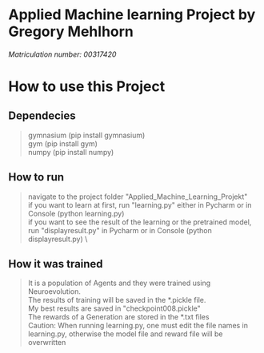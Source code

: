 # Applied Machine learning Project by Gregory Mehlhorn
###### Matriculation number: 00317420

# How to use this Project

## Dependecies
> gymnasium (pip install gymnasium) \
> gym (pip install gym) \
> numpy (pip install numpy)

## How to run
> navigate to the project folder "Applied_Machine_Learning_Projekt" \
> if you want to learn at first, run "learning.py" either in Pycharm or in Console (python learning.py) \
> if you want to see the result of the learning or the pretrained model, run "displayresult.py" in Pycharm or in Console (python displayresult.py) \

## How it was trained
> It is a population of Agents and they were trained using Neuroevolution. \
> The results of training will be saved in the *.pickle file. \
> My best results are saved in "checkpoint008.pickle" \
> The rewards of a Generation are stored in the *.txt files \
> Caution: When running learning.py, one must edit the file names in learning.py, otherwise the model file and reward file will be overwritten
